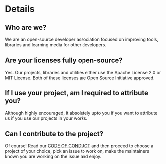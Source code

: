# Details
## Who are we?
We are an open-source developer association focused on improving tools, libraries and learning media for other developers.

## Are your licenses fully open-source?
Yes. Our projects, libraries and utilities either use the Apache License 2.0 or MIT License. Both of these licenses are Open Source Initiative approved. 

## If I use your project, am I required to attribute you?
Although highly encouraged, it absolutely upto you if you want to attribute us if you use our projects in your works.

## Can I contribute to the project?
Of course! Read our [CODE OF CONDUCT](CODE_OF_CONDUCT.md) and then proceed to choose a project of your choice, pick an issue to work on, make the maintainers known you are working on the issue and enjoy.
